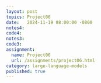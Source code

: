 ```yaml
---
layout: post
topics: Project06
date:   2024-11-19 08:00:00 -0800
notes4: 
code4: 
notes3: 
code3: 
assignment:
  name: Project06
  url: /assignments/project06.html
category: large-language-models
published: true
---
```

